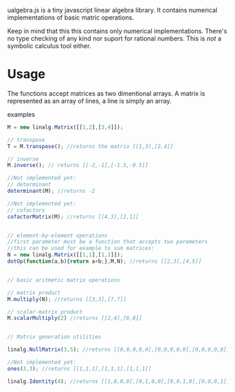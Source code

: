 ualgebra.js is a tiny javascript linear algebra library.
It contains numerical implementations of basic matric operations.

Keep in mind that this this contains only numerical implementations. There's no type checking of any kind nor suport for rational numbers.
This is _not_ a symbolic calculus tool either.

Usage
=====

The functions accept matrices as two dimentional arrays. A matrix is represented as an array of lines, a line is simply an array.

examples

```javascript
M = new linalg.Matrix([[1,2],[3,4]]);

// transpose
T = M.transpose(); //returns the matrix [[1,3],[2,4]]

// inverse
M.inverse(); // returns [[-2,-1],[-1.5,-0.5]]

//Not implemented yet:
// determinant
determinant(M); //returns -2

//Not implemented yet:
// cofactors
cofactorMatrix(M); //returns [[4,3],[2,1]]


// element-by-element operations
//first parameter must be a function that accepts two paremeters
//this can be used for example to sum matrices:
N = new linalg.Matrix([[1,1],[1,1]]);
dotOp(function(a,b){return a+b;},M,N); //returns [[2,3],[4,5]]


// basic aritmetic matrix operations

// matrix product
M.multiply(N); //returns [[3,3],[7,7]]

// scalar-matrix product
M.scalarMultiply(2) //returns [[2,4],[6,8]]


// Matrix generation utilities

linalg.NullMatrix(3,5); //returns [[0,0,0,0,0],[0,0,0,0,0],[0,0,0,0,0]]

//Not implemented yet:
ones(3,3); //returns [[1,1,1],[1,1,1],[1,1,1]]

linalg.Identity(4); //returns [[1,0,0,0],[0,1,0,0],[0,0,1,0],[0,0,0,1]]

```
